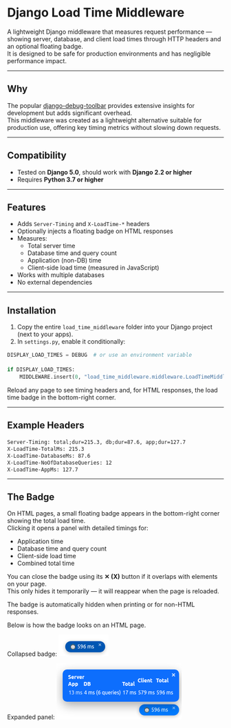 # Django Load Time Middleware

A lightweight Django middleware that measures request performance — showing server, database, and client load times through HTTP headers and an optional floating badge.  
It is designed to be safe for production environments and has negligible performance impact.

---

## Why

The popular [django-debug-toolbar](https://github.com/jazzband/django-debug-toolbar) provides extensive insights for development but adds significant overhead.  
This middleware was created as a lightweight alternative suitable for production use, offering key timing metrics without slowing down requests.

---

## Compatibility

- Tested on **Django 5.0**, should work with **Django 2.2 or higher**
- Requires **Python 3.7 or higher**

---

## Features

- Adds `Server-Timing` and `X-LoadTime-*` headers  
- Optionally injects a floating badge on HTML responses  
- Measures:
  - Total server time  
  - Database time and query count  
  - Application (non-DB) time  
  - Client-side load time (measured in JavaScript)  
- Works with multiple databases  
- No external dependencies

---

## Installation

1. Copy the entire `load_time_middleware` folder into your Django project (next to your apps). 
2. In `settings.py`, enable it conditionally:

```python
DISPLAY_LOAD_TIMES = DEBUG  # or use an environment variable

if DISPLAY_LOAD_TIMES:
    MIDDLEWARE.insert(0, "load_time_middleware.middleware.LoadTimeMiddleware")
```

Reload any page to see timing headers and, for HTML responses, the load time badge in the bottom-right corner.

---

## Example Headers

```
Server-Timing: total;dur=215.3, db;dur=87.6, app;dur=127.7
X-LoadTime-TotalMs: 215.3
X-LoadTime-DatabaseMs: 87.6
X-LoadTime-NoOfDatabaseQueries: 12
X-LoadTime-AppMs: 127.7
```

---

## The Badge

On HTML pages, a small floating badge appears in the bottom-right corner showing the total load time.  
Clicking it opens a panel with detailed timings for:

- Application time  
- Database time and query count  
- Client-side load time  
- Combined total time  

You can close the badge using its **✕ (X)** button if it overlaps with elements on your page.  
This only hides it temporarily — it will reappear when the page is reloaded.

The badge is automatically hidden when printing or for non-HTML responses.

Below is how the badge looks on an HTML page.

Collapsed badge:
![Collapsed badge](https://github.com/mvladn/django-load-time-middleware/blob/main/screenshots/collapsed_badge.png) 

Expanded panel:
![Expanded panel](https://github.com/mvladn/django-load-time-middleware/blob/main/screenshots/expanded_badge.png)
